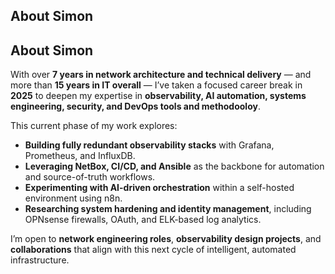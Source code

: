 ## About Simon
## About Simon

With over **7 years in network architecture and technical delivery** — and more than **15 years in IT overall** — I’ve taken a focused career break in **2025** to deepen my expertise in **observability, AI automation, systems engineering, security, and DevOps tools and methodooloy**.

This current phase of my work explores:

- **Building fully redundant observability stacks** with Grafana, Prometheus, and InfluxDB.  
- **Leveraging NetBox, CI/CD, and Ansible** as the backbone for automation and source-of-truth workflows.  
- **Experimenting with AI-driven orchestration** within a self-hosted environment using n8n.  
- **Researching system hardening and identity management**, including OPNsense firewalls, OAuth, and ELK-based log analytics.

I’m open to **network engineering roles**, **observability design projects**, and **collaborations** that align with this next cycle of intelligent, automated infrastructure.

